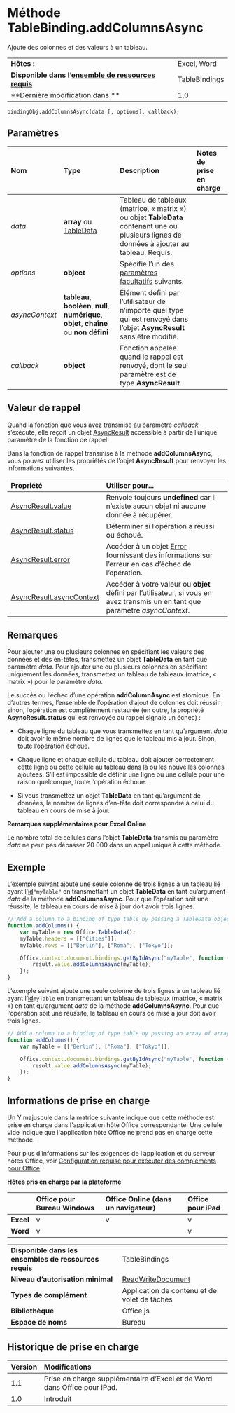 
# Méthode TableBinding.addColumnsAsync
Ajoute des colonnes et des valeurs à un tableau.

|||
|:-----|:-----|
|**Hôtes :**|Excel, Word|
|**Disponible dans l’[ensemble de ressources requis](../../docs/overview/specify-office-hosts-and-api-requirements.md)**|TableBindings|
|**Dernière modification dans **|1,0|

```
bindingObj.addColumnsAsync(data [, options], callback);
```


## Paramètres



|**Nom**|**Type**|**Description**|**Notes de prise en charge**|
|:-----|:-----|:-----|:-----|
| _data_|**array** ou [TableData](../../reference/shared/tabledata.md)|Tableau de tableaux (matrice, « matrix ») ou objet **TableData** contenant une ou plusieurs lignes de données à ajouter au tableau. Requis.||
| _options_|**object**|Spécifie l’un des [paramètres facultatifs](../../docs/develop/asynchronous-programming-in-office-add-ins.md#passing-optional-parameters-to-asynchronous-methods) suivants.||
| _asyncContext_|**tableau**, **booléen**, **null**, **numérique**, **objet**, **chaîne** ou **non défini**|Élément défini par l’utilisateur de n’importe quel type qui est renvoyé dans l’objet **AsyncResult** sans être modifié.||
| _callback_|**object**|Fonction appelée quand le rappel est renvoyé, dont le seul paramètre est de type **AsyncResult**.||

## Valeur de rappel

Quand la fonction que vous avez transmise au paramètre _callback_ s’exécute, elle reçoit un objet [AsyncResult](../../reference/shared/asyncresult.md) accessible à partir de l’unique paramètre de la fonction de rappel.

Dans la fonction de rappel transmise à la méthode **addColumnsAsync**, vous pouvez utiliser les propriétés de l’objet **AsyncResult** pour renvoyer les informations suivantes.



|**Propriété**|**Utiliser pour...**|
|:-----|:-----|
|[AsyncResult.value](../../reference/shared/asyncresult.value.md)|Renvoie toujours **undefined** car il n’existe aucun objet ni aucune donnée à récupérer.|
|[AsyncResult.status](../../reference/shared/asyncresult.status.md)|Déterminer si l’opération a réussi ou échoué.|
|[AsyncResult.error](../../reference/shared/asyncresult.error.md)|Accéder à un objet [Error](../../reference/shared/error.md) fournissant des informations sur l’erreur en cas d’échec de l’opération.|
|[AsyncResult.asyncContext](../../reference/shared/asyncresult.asynccontext.md)|Accéder à votre valeur ou **objet** défini par l’utilisateur, si vous en avez transmis un en tant que paramètre _asyncContext_.|

## Remarques

Pour ajouter une ou plusieurs colonnes en spécifiant les valeurs des données et des en-têtes, transmettez un objet **TableData** en tant que paramètre _data_. Pour ajouter une ou plusieurs colonnes en spécifiant uniquement les données, transmettez un tableau de tableaux (matrice, « matrix ») pour le paramètre _data_.

Le succès ou l’échec d’une opération **addColumnAsync** est atomique. En d’autres termes, l’ensemble de l’opération d’ajout de colonnes doit réussir ; sinon, l’opération est complètement restaurée (en outre, la propriété **AsyncResult.status** qui est renvoyée au rappel signale un échec) :


- Chaque ligne du tableau que vous transmettez en tant qu’argument _data_ doit avoir le même nombre de lignes que le tableau mis à jour. Sinon, toute l’opération échoue.
    
- Chaque ligne et chaque cellule du tableau doit ajouter correctement cette ligne ou cette cellule au tableau dans la ou les nouvelles colonnes ajoutées. S’il est impossible de définir une ligne ou une cellule pour une raison quelconque, toute l’opération échoue.
    
- Si vous transmettez un objet **TableData** en tant qu’argument de données, le nombre de lignes d’en-tête doit correspondre à celui du tableau en cours de mise à jour.
    
**Remarques supplémentaires pour Excel Online**

Le nombre total de cellules dans l’objet **TableData** transmis au paramètre _data_ ne peut pas dépasser 20 000 dans un appel unique à cette méthode.


## Exemple

L’exemple suivant ajoute une seule colonne de trois lignes à un tableau lié ayant l’[id](../../reference/shared/binding.id.md)`"myTable"` en transmettant un objet **TableData** en tant qu’argument _data_ de la méthode **addColumnsAsync**. Pour que l’opération soit une réussite, le tableau en cours de mise à jour doit avoir trois lignes.


```js
// Add a column to a binding of type table by passing a TableData object.
function addColumns() {
    var myTable = new Office.TableData();
    myTable.headers = [["Cities"]];
    myTable.rows = [["Berlin"], ["Roma"], ["Tokyo"]];

    Office.context.document.bindings.getByIdAsync("myTable", function (result) {
        result.value.addColumnsAsync(myTable);
    });
}
```

L’exemple suivant ajoute une seule colonne de trois lignes à un tableau lié ayant l’[id](../../reference/shared/binding.id.md)`myTable` en transmettant un tableau de tableaux (matrice, « matrix ») en tant qu’argument _data_ de la méthode **addColumnsAsync**. Pour que l’opération soit une réussite, le tableau en cours de mise à jour doit avoir trois lignes.




```js
// Add a column to a binding of type table by passing an array of arrays.
function addColumns() {
    var myTable = [["Berlin"], ["Roma"], ["Tokyo"]];

    Office.context.document.bindings.getByIdAsync("myTable", function (result) {
        result.value.addColumnsAsync(myTable);
    });
}
```


## Informations de prise en charge


Un Y majuscule dans la matrice suivante indique que cette méthode est prise en charge dans l'application hôte Office correspondante. Une cellule vide indique que l'application hôte Office ne prend pas en charge cette méthode.

Pour plus d’informations sur les exigences de l’application et du serveur hôtes Office, voir [Configuration requise pour exécuter des compléments pour Office](../../docs/overview/requirements-for-running-office-add-ins.md).


**Hôtes pris en charge par la plateforme**


||**Office pour Bureau Windows**|**Office Online (dans un navigateur)**|**Office pour iPad**|
|:-----|:-----|:-----|:-----|
|**Excel**|v|v|v|
|**Word**|v||v|

|||
|:-----|:-----|
|**Disponible dans les ensembles de ressources requis**|TableBindings|
|**Niveau d’autorisation minimal**|[ReadWriteDocument](../../docs/develop/requesting-permissions-for-api-use-in-content-and-task-pane-add-ins.md)|
|**Types de complément**|Application de contenu et de volet de tâches|
|**Bibliothèque**|Office.js|
|**Espace de noms**|Bureau|

## Historique de prise en charge




|**Version**|**Modifications**|
|:-----|:-----|
|1.1|Prise en charge supplémentaire d’Excel et de Word dans Office pour iPad.|
|1.0|Introduit|
